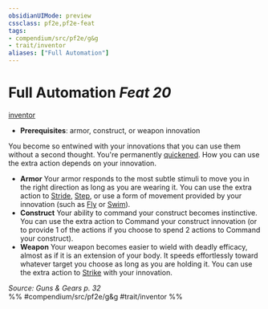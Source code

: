 ```yaml
---
obsidianUIMode: preview
cssclass: pf2e,pf2e-feat
tags:
- compendium/src/pf2e/g&g
- trait/inventor
aliases: ["Full Automation"]
---
```

# Full Automation  *Feat 20*  
[inventor](../../rules/traits/inventor-g-g.md)  

- **Prerequisites**: armor, construct, or weapon innovation

You become so entwined with your innovations that you can use them without a second thought. You're permanently [quickened](../../rules/conditions.md#Quickened). How you can use the extra action depends on your innovation.

- **Armor** Your armor responds to the most subtle stimuli to move you in the right direction as long as you are wearing it. You can use the extra action to [Stride](../../rules/actions/stride.md), [Step](../../rules/actions/step.md), or use a form of movement provided by your innovation (such as [Fly](../../rules/actions/fly.md) or [Swim](../../rules/actions/swim.md)).
- **Construct** Your ability to command your construct becomes instinctive. You can use the extra action to Command your construct innovation (or to provide 1 of the actions if you choose to spend 2 actions to Command your construct).
- **Weapon** Your weapon becomes easier to wield with deadly efficacy, almost as if it is an extension of your body. It speeds effortlessly toward whatever target you choose as long as you are holding it. You can use the extra action to [Strike](../../rules/actions/strike.md) with your innovation.

*Source: Guns & Gears p. 32*  
%% #compendium/src/pf2e/g&g #trait/inventor %%